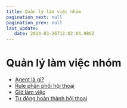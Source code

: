 ```yaml
---
title: Quản lý làm việc nhóm
pagination_next: null
pagination_prev: null
last_update:
   date: 2024-03-26T12:02:04.986Z
---
```

# Quản lý làm việc nhóm
* [Agent là gì?](./40-quan-ly-lam-viec-nhom/1.-agent-la-gi-.md)
* [Rule phân phối hội thoại](./40-quan-ly-lam-viec-nhom/2-rule-phan-phoi-hoi-thoai.md)
* [Giờ làm việc](./40-quan-ly-lam-viec-nhom/3-gio-lam-viec.md)
* [Tự động hoàn thành hội thoại](./40-quan-ly-lam-viec-nhom/4-tu-dong-hoan-thanh-hoi-thoai.md)